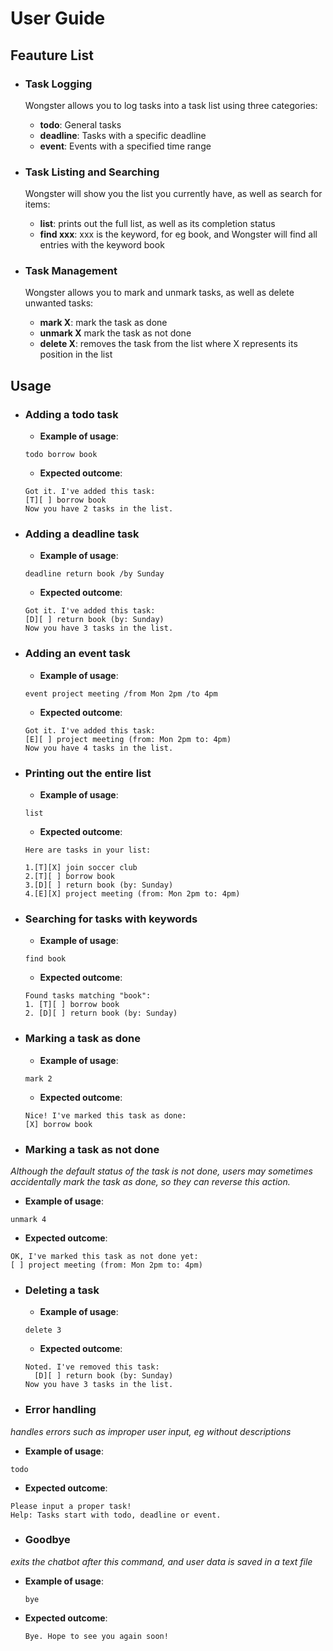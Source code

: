 # User Guide

## Feauture List
- ### Task Logging
    Wongster allows you to log tasks into a task list using three categories:
    + **todo**: General tasks
    + **deadline**: Tasks with a specific deadline
    + **event**: Events with a specified time range
  
- ### Task Listing and Searching
  Wongster will show you the list you currently have, as well as search for items:
  + **list**: prints out the full list, as well as its completion status
  + **find xxx**: xxx is the keyword, for eg book, and Wongster will find all
    entries with the keyword book
  
- ### Task Management
    Wongster allows you to mark and unmark tasks, as well as delete unwanted tasks:
    + **mark X**: mark the task as done
    + **unmark X** mark the task as not done
    + **delete X**: removes the task from the list
    where X represents its position in the list

## Usage

+ ### Adding a todo task
  + **Example of usage**: 
  ````
  todo borrow book
  ````
  + **Expected outcome**:
  ````
  Got it. I've added this task:
  [T][ ] borrow book
  Now you have 2 tasks in the list.
  ````
+ ### Adding a deadline task
  + **Example of usage**:
  ````
  deadline return book /by Sunday
  ````
  + **Expected outcome**:
  ````
  Got it. I've added this task:
  [D][ ] return book (by: Sunday)
  Now you have 3 tasks in the list.
  ````
+ ### Adding an event task
  + **Example of usage**:
  ````
  event project meeting /from Mon 2pm /to 4pm
  ````
  + **Expected outcome**:
  ````
  Got it. I've added this task:
  [E][ ] project meeting (from: Mon 2pm to: 4pm)
  Now you have 4 tasks in the list.
  ````
+ ### Printing out the entire list
  + **Example of usage**:
  ````
  list
  ````
  + **Expected outcome**:
  ````
  Here are tasks in your list:
  
  1.[T][X] join soccer club
  2.[T][ ] borrow book
  3.[D][ ] return book (by: Sunday)
  4.[E][X] project meeting (from: Mon 2pm to: 4pm)
  ````
+ ### Searching for tasks with keywords
  + **Example of usage**:
  ````
  find book
  ````
  + **Expected outcome**:
  ````
  Found tasks matching "book":
  1. [T][ ] borrow book
  2. [D][ ] return book (by: Sunday)
  ````
+ ### Marking a task as done
  + **Example of usage**:
  ````
  mark 2
  ````
  + **Expected outcome**:
  ````
  Nice! I've marked this task as done: 
  [X] borrow book
  ````
+ ### Marking a task as not done
_Although the default status of the task is not done, users may sometimes
accidentally mark the task as done, so they can reverse this action._
  + **Example of usage**:
  ````
  unmark 4
  ````
  + **Expected outcome**:
  ````
  OK, I've marked this task as not done yet: 
  [ ] project meeting (from: Mon 2pm to: 4pm)
  ````
+ ### Deleting a task
  + **Example of usage**:
  ````
  delete 3
  ````
  + **Expected outcome**:
  ````
  Noted. I've removed this task: 
    [D][ ] return book (by: Sunday)
  Now you have 3 tasks in the list.
  ````
+ ### Error handling 
_handles errors such as improper user input, eg without descriptions_
  + **Example of usage**:
  ````
  todo
  ````
  + **Expected outcome**:
  ````
  Please input a proper task!
  Help: Tasks start with todo, deadline or event.
  ````
+ ### Goodbye
_exits the chatbot after this command, and user data is saved in a text file_
+ **Example of usage**:
  ````
  bye
  ````
+ **Expected outcome**:
  ````
  Bye. Hope to see you again soon!
  ````